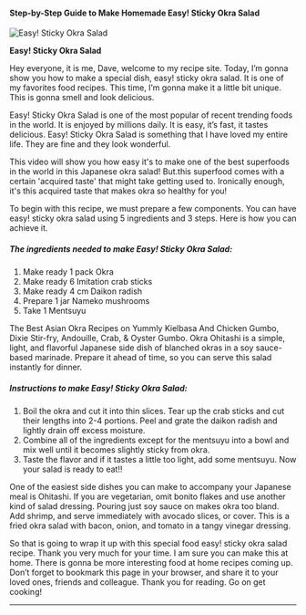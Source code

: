             

#### Step-by-Step Guide to Make Homemade Easy! Sticky Okra Salad

![Easy! Sticky Okra Salad](https://img-global.cpcdn.com/recipes/4909440085000192/751x532cq70/easy-sticky-okra-salad-recipe-main-photo.jpg)

**Easy! Sticky Okra Salad**

Hey everyone, it is me, Dave, welcome to my recipe site. Today, I’m gonna show you how to make a special dish, easy! sticky okra salad. It is one of my favorites food recipes. This time, I’m gonna make it a little bit unique. This is gonna smell and look delicious.

Easy! Sticky Okra Salad is one of the most popular of recent trending foods in the world. It is enjoyed by millions daily. It is easy, it’s fast, it tastes delicious. Easy! Sticky Okra Salad is something that I have loved my entire life. They are fine and they look wonderful.

This video will show you how easy it's to make one of the best superfoods in the world in this Japanese okra salad! But.this superfood comes with a certain 'acquired taste' that might take getting used to. Ironically enough, it's this acquired taste that makes okra so healthy for you!

To begin with this recipe, we must prepare a few components. You can have easy! sticky okra salad using 5 ingredients and 3 steps. Here is how you can achieve it.

##### The ingredients needed to make Easy! Sticky Okra Salad:

1.  Make ready 1 pack Okra
2.  Make ready 6 Imitation crab sticks
3.  Make ready 4 cm Daikon radish
4.  Prepare 1 jar Nameko mushrooms
5.  Take 1 Mentsuyu

The Best Asian Okra Recipes on Yummly Kielbasa And Chicken Gumbo, Dixie Stir-fry, Andouille, Crab, & Oyster Gumbo. Okra Ohitashi is a simple, light, and flavorful Japanese side dish of blanched okras in a soy sauce-based marinade. Prepare it ahead of time, so you can serve this salad instantly for dinner.

##### Instructions to make Easy! Sticky Okra Salad:

1.  Boil the okra and cut it into thin slices. Tear up the crab sticks and cut their lengths into 2-4 portions. Peel and grate the daikon radish and lightly drain off excess moisture.
2.  Combine all of the ingredients except for the mentsuyu into a bowl and mix well until it becomes slightly sticky from okra.
3.  Taste the flavor and if it tastes a little too light, add some mentsuyu. Now your salad is ready to eat!!

One of the easiest side dishes you can make to accompany your Japanese meal is Ohitashi. If you are vegetarian, omit bonito flakes and use another kind of salad dressing. Pouring just soy sauce on makes okra too bland. Add shrimp, and serve immediately with avocado slices, or cover. This is a fried okra salad with bacon, onion, and tomato in a tangy vinegar dressing.

So that is going to wrap it up with this special food easy! sticky okra salad recipe. Thank you very much for your time. I am sure you can make this at home. There is gonna be more interesting food at home recipes coming up. Don’t forget to bookmark this page in your browser, and share it to your loved ones, friends and colleague. Thank you for reading. Go on get cooking!

* * *